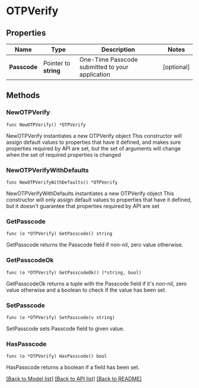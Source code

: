 # OTPVerify

## Properties

Name | Type | Description | Notes
------------ | ------------- | ------------- | -------------
**Passcode** | Pointer to **string** | One-Time Passcode submitted to your application | [optional] 

## Methods

### NewOTPVerify

`func NewOTPVerify() *OTPVerify`

NewOTPVerify instantiates a new OTPVerify object
This constructor will assign default values to properties that have it defined,
and makes sure properties required by API are set, but the set of arguments
will change when the set of required properties is changed

### NewOTPVerifyWithDefaults

`func NewOTPVerifyWithDefaults() *OTPVerify`

NewOTPVerifyWithDefaults instantiates a new OTPVerify object
This constructor will only assign default values to properties that have it defined,
but it doesn't guarantee that properties required by API are set

### GetPasscode

`func (o *OTPVerify) GetPasscode() string`

GetPasscode returns the Passcode field if non-nil, zero value otherwise.

### GetPasscodeOk

`func (o *OTPVerify) GetPasscodeOk() (*string, bool)`

GetPasscodeOk returns a tuple with the Passcode field if it's non-nil, zero value otherwise
and a boolean to check if the value has been set.

### SetPasscode

`func (o *OTPVerify) SetPasscode(v string)`

SetPasscode sets Passcode field to given value.

### HasPasscode

`func (o *OTPVerify) HasPasscode() bool`

HasPasscode returns a boolean if a field has been set.


[[Back to Model list]](../README.md#documentation-for-models) [[Back to API list]](../README.md#documentation-for-api-endpoints) [[Back to README]](../README.md)


